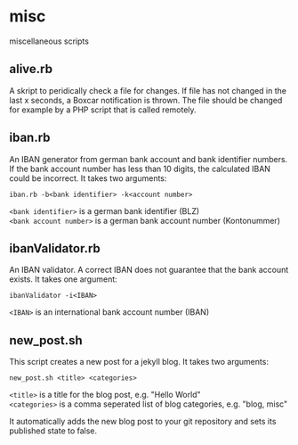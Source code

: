 misc
====

miscellaneous scripts

## alive.rb
A skript to peridically check a file for changes. If file has not changed in the last x seconds, a Boxcar notification is thrown. The file should be changed for example by a PHP script that is called remotely.

## iban.rb
An IBAN generator from german bank account and bank identifier numbers. If the bank account number has less than 10 digits, the calculated IBAN could be incorrect. It takes two arguments:
```shell
iban.rb -b<bank identifier> -k<account number>
```  
```<bank identifier>``` is a german bank identifier (BLZ)  
```<bank account number>``` is a german bank account number (Kontonummer)

## ibanValidator.rb
An IBAN validator. A correct IBAN does not guarantee that the bank account exists. It takes one argument:  
```shell
ibanValidator -i<IBAN>
```  
```<IBAN>``` is an international bank account number (IBAN)

## new_post.sh
This script creates a new post for a jekyll blog. It takes two arguments:
```shell
new_post.sh <title> <categories>
```
```<title>``` is a title for the blog post, e.g. "Hello World"  
```<categories>``` is a comma seperated list of blog categories, e.g. "blog, misc"

It automatically adds the new blog post to your git repository and sets its published state to false.

